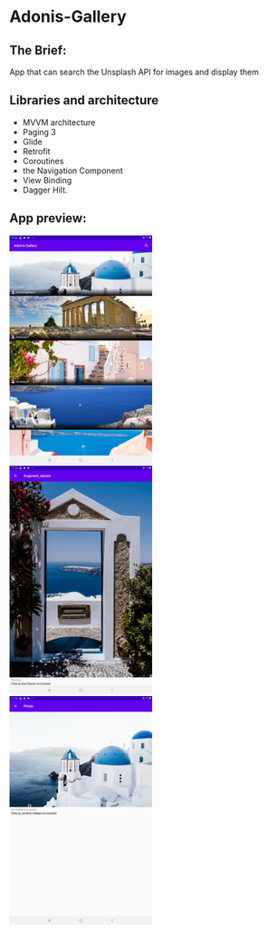 # Adonis-Gallery

## The Brief:

App that can search the Unsplash API for images and display them

## Libraries and architecture

 - MVVM architecture
 - Paging 3 
 - Glide 
 - Retrofit
 - Coroutines 
 - the Navigation Component 
 - View Binding 
 - Dagger Hilt.

## App preview:

<img src="images/Adonis_Gallery_1.jpg" width="50%" height="50%">
<img src="images/Adonis_Gallery_2.jpg" width="50%" height="50%">
<img src="images/Adonis_Gallery_3.jpg" width="50%" height="50%">
